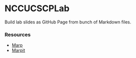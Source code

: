 # NCCUCSCPLab
Build lab slides as GitHub Page from bunch of Markdown files.


### Resources
- [Marp](https://github.com/marp-team/marp-core)
- [Marpit](https://marpit.marp.app)